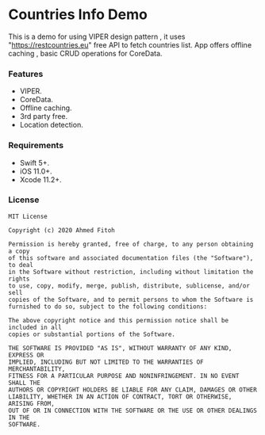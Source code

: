 # Countries Info Demo
 This is a demo for using VIPER design pattern , it uses "https://restcountries.eu" free API to fetch countries list.
App offers offline caching , basic CRUD operations for CoreData.

 
### Features
- VIPER.
- CoreData.
- Offline caching.
- 3rd party free.
- Location detection.

### Requirements
- Swift 5+.
- iOS 11.0+.
- Xcode 11.2+.

### License
```
MIT License

Copyright (c) 2020 Ahmed Fitoh

Permission is hereby granted, free of charge, to any person obtaining a copy
of this software and associated documentation files (the "Software"), to deal
in the Software without restriction, including without limitation the rights
to use, copy, modify, merge, publish, distribute, sublicense, and/or sell
copies of the Software, and to permit persons to whom the Software is
furnished to do so, subject to the following conditions:

The above copyright notice and this permission notice shall be included in all
copies or substantial portions of the Software.

THE SOFTWARE IS PROVIDED "AS IS", WITHOUT WARRANTY OF ANY KIND, EXPRESS OR
IMPLIED, INCLUDING BUT NOT LIMITED TO THE WARRANTIES OF MERCHANTABILITY,
FITNESS FOR A PARTICULAR PURPOSE AND NONINFRINGEMENT. IN NO EVENT SHALL THE
AUTHORS OR COPYRIGHT HOLDERS BE LIABLE FOR ANY CLAIM, DAMAGES OR OTHER
LIABILITY, WHETHER IN AN ACTION OF CONTRACT, TORT OR OTHERWISE, ARISING FROM,
OUT OF OR IN CONNECTION WITH THE SOFTWARE OR THE USE OR OTHER DEALINGS IN THE
SOFTWARE.
```
